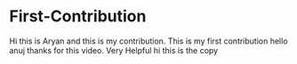 # First-Contribution
Hi this is Aryan and this is my contribution.
This is my first contribution
hello anuj thanks for this video. Very Helpful
hi this is the copy
